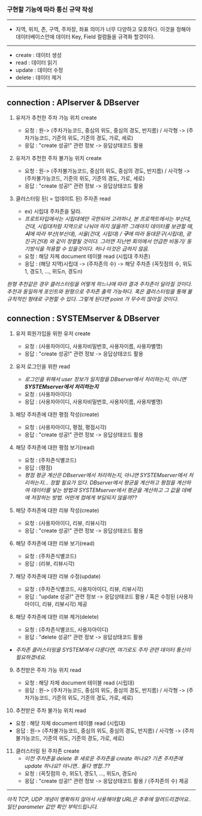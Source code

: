 ### 구현할 기능에 따라 통신 규약 작성
***

- 지역, 위치, 존, 구역, 주차장, 좌표 의미가 너무 다양하고 모호하다. 이것을 정해야 데이터베이스안에 데이터 Key, Field 컬럼들을 규격화 할것이다.
  
***

- create : 데이터 생성
- read : 데이터 읽기
- update : 데이터 수정
- delete : 데이터 제거

***

## connection : APIserver & DBserver 

1. 유저가 추천한 주차 가능 위치 create
   - 요청 : 원-> (주차가능코드, 중심의 위도, 중심의 경도, 반지름) / 사각형 -> (주차가능코드, 기준의 위도, 기준의 경도, 가로, 세로)
   - 응답 : "create 성공!" 관련 정보 -> 응답상태코드 활용

2. 유저가 추천한 주차 불가능 위치 create
   - 요청 : 원-> (주차불가능코드, 중심의 위도, 중심의 경도, 반지름) / 사각형 -> (주차불가능코드, 기준의 위도, 기준의 경도, 가로, 세로)
   - 응답 : "create 성공!" 관련 정보 -> 응답상태코드 활용

3. 클러스터링 된( = 업데이트 된) 주자존 read
   - ex) 시립대 주차존을 달라.
   - _프로트타입에서는 시립대에만 국한되어 고려하나, 본 프로젝트에서는 부산대, 건대, 시립대처럼 지역으로 나눠야 하지 않을까? 그래야지 데이터를 보관할 때, **시**에 따라 부산(부산대), 서울(건대, 시립대) / **구**에 따라 동대문구(시립대), 광진구(건대) 와 같이 정렬될 것이다. 그러면 지난번 회의에서 언급한 비동기/ 동기방식을 적용할 수 있을것이다. 허나 이것은 급하지 않음._
   - 요청 : 해당 자체 document 테이블 read (시립대 주차존) 
   - 응답 : (해당 지역)시립대 -> (주차존의 수) -> 해당 주차존 (꼭짓점의 수, 위도1, 경도1, ..., 위도n, 경도n)
  
_원형 추천같은 경우 클러스터링을 어떻게 하느냐에 따라 결과 주차존이 달라질 것이다. 추천과 동일하게 포인트와 원형으로 주차존 출력 가능하다._
_혹은 클러스터링을 통해 불규칙적인 형태로 구현할 수 있다. 그렇게 된다면 point 가 무수히 많아질 것이다._

## connection : SYSTEMserver & DBserver 

1. 유저 회원가입을 위한 유저 create
   - 요청 : (사용자아이디, 사용자비밀번호, 사용자이름, 사용자별명) 
   - 응답 : "create 성공!" 관련 정보 -> 응답상태코드 활용

2. 유저 로그인을 위한 read
   - _로그인을 위해서 user 정보가 일치함을 DBserver에서 처리하는지, 아니면 **SYSTEMserver에서 처리하는지**_
   - 요청 : (사용자아이디)
   - 응답 : (사용자아이디, 사용자비밀번호, 사용자이름, 사용자별명)

3. 해당 주차존에 대한 평점 작성(create)
   - 요청 : (사용자아이디, 평점, 평점시각)
   - 응답 : "create 성공!" 관련 정보 -> 응답상태코드 활용
  
4. 해당 주차존에 대한 평점 보기(read)
   - 요청 : (주차존식별코드)
   - 응답 : (평점)
   - _평점 평균 계산은 DBserver에서 처리하는지, 아니면 SYSTEMserver에서 처리하는지... 정할 필요가 있다. DBserver에서 평균을 계산하고 평점을 계산하여 데이터를 넣는 방법과 SYSTEMserver에서 평균을 계산하고 그 값을 데베에 저장하는 방법. 어떤게 컴에게 부담되지 않을까??_
  
5. 해당 주차존에 대한 리뷰 작성(create)
   - 요청 : (사용자아이디, 리뷰, 리뷰시각)
   - 응답 : "create 성공!" 관련 정보 -> 응답상태코드 활용
  
6. 해당 주차존에 대한 리뷰 보기(read)
   - 요청 : (주차존식별코드)
   - 응답 : (리뷰, 리뷰시각)
  
7. 해당 주차존에 대한 리뷰 수정(update)
   - 요청 : (주차존식별코드, 사용자아이디, 리뷰, 리뷰시각)
   - 응답 : "update 성공!" 관련 정보 -> 응답상태코드 활용 / 혹은 수정된 (사용자아이디, 리뷰, 리뷰시각) 제공
  
8. 해당 주차존에 대한 리뷰 제거(delete)
   - 요청 : (주차존식별코드, 사용자아이디)
   - 응답 : "delete 성공!" 관련 정보 -> 응답상태코드 활용

- _주차존 클러스터링을 SYSTEM에서 다룬다면, 여기로도 주차 관련 데이터 통신이 필요하겠네요._

9. 추천받은 주차 가능 위치 read
   - 요청 : 해당 자체 document 테이블 read (시립대)
   - 응답 : 원-> (주차가능코드, 중심의 위도, 중심의 경도, 반지름) / 사각형 -> (주차가능코드, 기준의 위도, 기준의 경도, 가로, 세로)

10. 추천받은 주차 불가능 위치 read
   - 요청 : 해당 자체 document 테이블 read (시립대)
   - 응답 : 원-> (주차불가능코드, 중심의 위도, 중심의 경도, 반지름) / 사각형 -> (주차불가능코드, 기준의 위도, 기준의 경도, 가로, 세로)
  
11. 클러스터링 된 주차존 create
    - _이전 주차존을 delete 후 새로운 주차존을 create 하나요? 기존 주차존에 update 하나요? 아니면.. 둘다 병합..??_
    - 요청 : (꼭짓점의 수, 위도1, 경도1, ..., 위도n, 경도n)
    - 응답 : "create 성공!" 관련 정보 -> 응답상태코드 활용 / (주차존의 수) 제공

***

 _아직 TCP, UDP 개념이 명확하지 않아서 사용해야할 URL은 추후에 알려드리겠어요.. 일단 parameter 값만 확인 부탁드립니다._